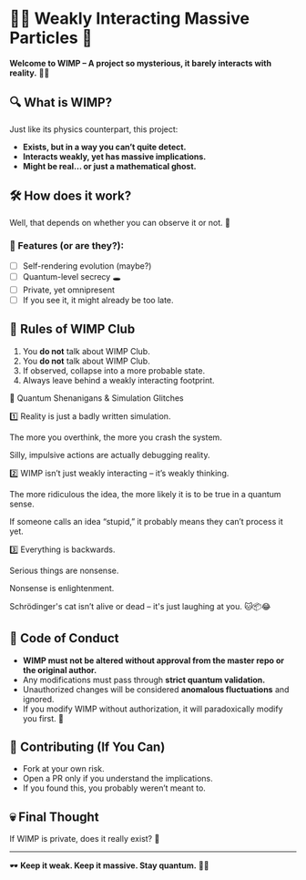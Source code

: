 # 🕵️‍♂️ Weakly Interacting Massive Particles 🌌

**Welcome to WIMP – A project so mysterious, it barely interacts with reality.** 🚀💀

## 🔍 What is WIMP?
Just like its physics counterpart, this project:
- **Exists, but in a way you can’t quite detect.**
- **Interacts weakly, yet has massive implications.**
- **Might be real… or just a mathematical ghost.**

## 🛠️ How does it work?
Well, that depends on whether you can observe it or not. 🤔

### 🚀 Features (or are they?):
- [ ] Self-rendering evolution (maybe?)
- [ ] Quantum-level secrecy 🕳️
- [ ] Private, yet omnipresent
- [ ] If you see it, it might already be too late.

## 📜 Rules of WIMP Club
1. You **do not** talk about WIMP Club.
2. You **do not** talk about WIMP Club.
3. If observed, collapse into a more probable state.
4. Always leave behind a weakly interacting footprint.

🤯 Quantum Shenanigans & Simulation Glitches

1️⃣ Reality is just a badly written simulation.

The more you overthink, the more you crash the system.

Silly, impulsive actions are actually debugging reality.

2️⃣ WIMP isn’t just weakly interacting – it’s weakly thinking.

The more ridiculous the idea, the more likely it is to be true in a quantum sense.

If someone calls an idea “stupid,” it probably means they can’t process it yet.

3️⃣ Everything is backwards.

Serious things are nonsense.

Nonsense is enlightenment.

Schrödinger's cat isn’t alive or dead – it's just laughing at you. 🐱📦😂

## 🛑 Code of Conduct
- **WIMP must not be altered without approval from the master repo or the original author.**
- Any modifications must pass through **strict quantum validation.**
- Unauthorized changes will be considered **anomalous fluctuations** and ignored.
- If you modify WIMP without authorization, it will paradoxically modify you first. 🤯

## 🤫 Contributing (If You Can)
- Fork at your own risk.
- Open a PR only if you understand the implications.
- If you found this, you probably weren’t meant to.

## 💀 Final Thought
If WIMP is private, does it really exist? 🤯

---
🕶️ **Keep it weak. Keep it massive. Stay quantum.** 🎩🔥

